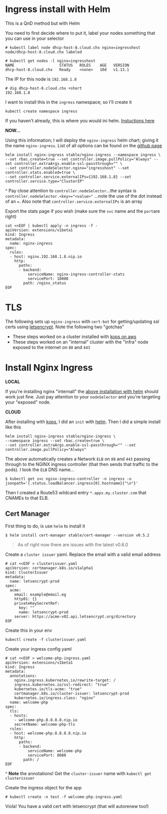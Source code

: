 # Ingress install with Helm

This is a QnD method but with Helm

You need to first decide where to put it, label your nodes something that you can use in your selector

```
# kubectl label node dhcp-host-8.cloud.chx nginx=ingresshost
node/dhcp-host-8.cloud.chx labeled

# kubectl get nodes -l nginx=ingresshost
NAME                    STATUS   ROLES    AGE   VERSION
dhcp-host-8.cloud.chx   Ready    <none>   10d   v1.13.1
```

The IP for this node is `192.168.1.8`

```
# dig dhcp-host-8.cloud.chx +short
192.168.1.8
```

I want to install this in the `ingress` namespace; so I'll create it

```
kubectl create namespace ingress
```

If you haven't already, this is where you would ini helm. [Instuctions here](../../README.md#helm)

**NOW...**

Using this information; I will deploy the `nginx-ingress` helm chart; giving it the name `nginx-ingress`. List of all options can be found on the [github page](https://github.com/helm/charts/tree/master/stable/nginx-ingress#configuration)

```
helm install nginx-ingress stable/nginx-ingress --namespace ingress \
--set rbac.create=true --set controller.image.pullPolicy="Always" --set controller.extraArgs.enable-ssl-passthrough="" \
--set controller.nodeSelector.nginx="ingresshost" --set controller.stats.enabled=true \
--set controller.service.externalIPs={192.168.1.8} --set controller.service.type="ClusterIP"
```

^ Pay close attention to `controller.nodeSelector`...the syntax is `controller.nodeSelector.<key>="<value>"` ...note the use of the dot instead of an `=`. Also note that `controller.service.externalIPs` is an array



Export the stats page if you wish (make sure the `svc` name and the `port`are right)

```
cat <<EOF | kubectl apply -n ingress -f -
apiVersion: extensions/v1beta1
kind: Ingress
metadata:
  name: nginx-ingress
spec:
  rules:
  - host: nginx.192.168.1.8.nip.io
    http:
      paths:
      - backend:
          serviceName: nginx-ingress-controller-stats
          servicePort: 18080
        path: /nginx_status
EOF
```

# TLS

The following sets up `nginx-ingress` with `cert-bot` for getting/updating ssl certs using [letsencrypt](https://letsencrypt.org/). Note the following two "gotchas"

* These steps worked on a cluster installed with [kops on aws](k8s-kops.md)
* These steps worked on an "internal" cluster with the "infra" node exposed to the internet on `80` and `443`

# Install Nginx Ingress

**LOCAL**

If you're installing nginx "internall" the [above installation with helm](#ingress-install-with-helm) should work just fine. Just pay attention to your `nodeSelector` and you're targeting your "exposed" node.

**CLOUD** 

After installing with [kops](k8s-kops.md), I did an `init` with [helm](../../README.md#helm). Then I did a simple install like this

```
helm install nginx-ingress stable/nginx-ingress \
--namespace ingress --set rbac.create=true \
--set controller.extraArgs.enable-ssl-passthrough="" --set controller.image.pullPolicy="Always"
```

The above automatically creates a Network `ELB` on `80` and `443` passing through to the NGINX ingress controller (that then sends that traffic to the pods). I took the `ELB` DNS name...

```
$ kubectl get svc nginx-ingress-controller -n ingress -o jsonpath='{.status.loadBalancer.ingress[0].hostname}{"\n"}'
```
Then I created a Route53 wildcard entry `*.apps.my.cluster.com` that CNAMEs to that ELB.

## Cert Manager

First thing to do, is use `helm` to install it

```
$ helm install cert-manager stable/cert-manager --version v0.5.2
```

> As of right now there are issues with the latest v0.6.0

Create a  `cluster issuer` yaml. Replace the email with a valid email address

```
# cat <<EOF > clusterissuer.yaml
apiVersion: certmanager.k8s.io/v1alpha1
kind: ClusterIssuer
metadata:
  name: letsencrypt-prod
spec:
  acme:
    email: example@email.eg
    http01: {}
    privateKeySecretRef:
      key: ""
      name: letsencrypt-prod
    server: https://acme-v02.api.letsencrypt.org/directory
EOF
```

Create this in your env

```
kubectl create -f clusterissuer.yaml
```

Create your ingress config yaml

```
# cat <<EOF > welcome-php-ingress.yaml
apiVersion: extensions/v1beta1
kind: Ingress
metadata:
  annotations:
    nginx.ingress.kubernetes.io/rewrite-target: /
    ingress.kubernetes.io/ssl-redirect: "true"
    kubernetes.io/tls-acme: "true"
    certmanager.k8s.io/cluster-issuer: letsencrypt-prod
    kubernetes.io/ingress.class: "nginx"
  name: welcome-php
spec:
  tls:
  - hosts:
    - welcome-php.8.8.8.8.nip.io
    secretName: welcome-php-tls
  rules:
  - host: welcome-php.8.8.8.8.nip.io
    http:
      paths:
      - backend:
          serviceName: welcome-php
          servicePort: 8080
        path: /
EOF
```

^ **Note** the annotations! Get the `cluster-issuer` name with `kubectl get clusterissuer`

Create the ingress object for the app

```
# kubectl create -n test -f welcome-php-ingress.yaml
```

Viola! You have a valid cert with letsencrypt (that will autorenew too!)
